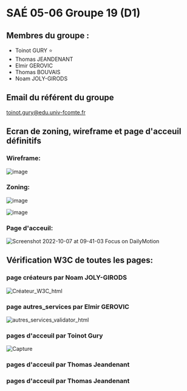 # SAÉ 05-06 Groupe 19 (D1)
## **Membres du groupe :**
- Toinot GURY :star:
- Thomas JEANDENANT
- Elmir GEROVIC
- Thomas BOUVAIS
- Noam JOLY-GIRODS

## Email du référent du groupe
toinot.gury@edu.univ-fcomte.fr

## Ecran de zoning, wireframe et page d'acceuil définitifs

### Wireframe:
![image](https://user-images.githubusercontent.com/113291884/194273528-81ddf10b-8adb-479b-a61f-0266374edf5f.png)

### Zoning:
![image](https://user-images.githubusercontent.com/113291884/194273716-d46afdd1-27c9-4e95-80dc-6aa9c4a09579.png)

![image](https://user-images.githubusercontent.com/113291884/194273758-0d9cdc80-df48-4ec6-8653-4140c9e4f999.png)

### Page d'acceuil:
![Screenshot 2022-10-07 at 09-41-03 Focus on DailyMotion](https://user-images.githubusercontent.com/113291884/194500152-bfecf9e8-7de2-4bb1-aeb4-c5de4e417453.png)

## Vérification W3C de toutes les pages:

### page créateurs par Noam JOLY-GIRODS
![Créateur_W3C_html](https://user-images.githubusercontent.com/113291884/196877967-5518e299-c33d-4f33-a148-800a5eaeb71e.PNG)

### page autres_services par Elmir GEROVIC
![autres_services_validator_html](https://user-images.githubusercontent.com/113291884/196878185-542c65a2-04d4-4d4a-8a8f-180c45f481db.png)

### pages d'acceuil par Toinot Gury
![Capture](https://user-images.githubusercontent.com/113291884/196878890-167f4441-abcd-41f0-b640-e91a91d09eb3.png)

### pages d'acceuil par Thomas Jeandenant


### pages d'acceuil par Thomas Jeandenant
